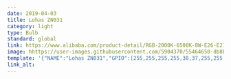 ```yaml
---
date: 2019-04-03
title: Lohas ZN031
category: light
type: Bulb
standard: global
link: https://www.alibaba.com/product-detail/RGB-2000K-6500K-8W-E26-E27_62045640358.html
image: hhttps://user-images.githubusercontent.com/5904370/55464650-db8b4300-55fb-11e9-94d1-58188ad718c3.png
template: '{"NAME":"Lohas ZN031","GPIO":[255,255,255,255,38,37,255,255,41,39,40,255,255],"FLAG":0,"BASE":18}' 
link_alt: 
---
```






